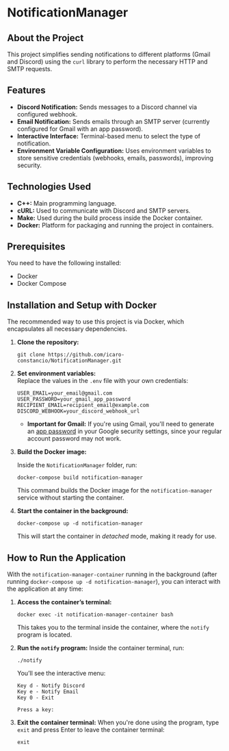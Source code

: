
# NotificationManager

## About the Project

This project simplifies sending notifications to different platforms (Gmail and Discord) using the `curl` library to perform the necessary HTTP and SMTP requests.

## Features

* **Discord Notification:** Sends messages to a Discord channel via configured webhook.  
* **Email Notification:** Sends emails through an SMTP server (currently configured for Gmail with an app password).  
* **Interactive Interface:** Terminal-based menu to select the type of notification.  
* **Environment Variable Configuration:** Uses environment variables to store sensitive credentials (webhooks, emails, passwords), improving security.

## Technologies Used

* **C++:** Main programming language.  
* **cURL:** Used to communicate with Discord and SMTP servers.  
* **Make:** Used during the build process inside the Docker container.  
* **Docker:** Platform for packaging and running the project in containers.

## Prerequisites

You need to have the following installed:

* Docker  
* Docker Compose

## Installation and Setup with Docker

The recommended way to use this project is via Docker, which encapsulates all necessary dependencies.

1. **Clone the repository:**
    ```
    git clone https://github.com/icaro-constancio/NotificationManager.git
    ```

2. **Set environment variables:**  
   Replace the values in the `.env` file with your own credentials:

    ```
    USER_EMAIL=your_email@gmail.com
    USER_PASSWORD=your_gmail_app_password
    RECIPIENT_EMAIL=recipient_email@example.com
    DISCORD_WEBHOOK=your_discord_webhook_url
    ```
    
    * **Important for Gmail:** If you're using Gmail, you'll need to generate an [app password](https://support.google.com/accounts/answer/185833?hl=en) in your Google security settings, since your regular account password may not work.

3. **Build the Docker image:**

    Inside the `NotificationManager` folder, run:
    ```
    docker-compose build notification-manager
    ```
    This command builds the Docker image for the `notification-manager` service without starting the container.

4. **Start the container in the background:**
    ```
    docker-compose up -d notification-manager
    ```
    This will start the container in *detached* mode, making it ready for use.

## How to Run the Application

With the `notification-manager-container` running in the background (after running `docker-compose up -d notification-manager`), you can interact with the application at any time:

1. **Access the container’s terminal:**
    ```
    docker exec -it notification-manager-container bash
    ```
    This takes you to the terminal inside the container, where the `notify` program is located.

2. **Run the `notify` program:**
    Inside the container terminal, run:
    ```
    ./notify
    ```
    You’ll see the interactive menu:
    ```
    Key d - Notify Discord
    Key e - Notify Email
    Key 0 - Exit

    Press a key:
    ```

3. **Exit the container terminal:**
    When you're done using the program, type `exit` and press Enter to leave the container terminal:
    ```
    exit
    ```
